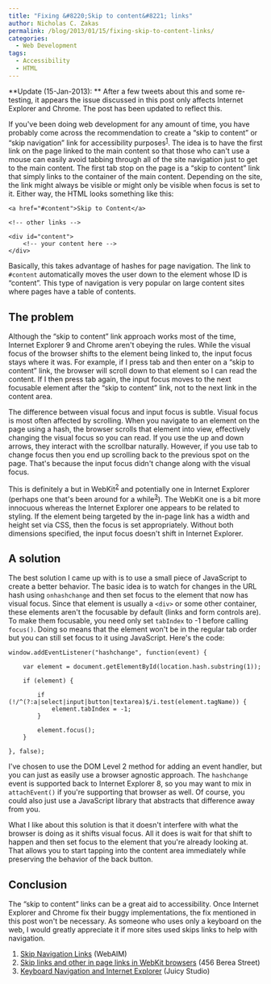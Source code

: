 ```yaml
---
title: "Fixing &#8220;Skip to content&#8221; links"
author: Nicholas C. Zakas
permalink: /blog/2013/01/15/fixing-skip-to-content-links/
categories:
  - Web Development
tags:
  - Accessibility
  - HTML
---
```

**Update (15-Jan-2013): ** After a few tweets about this and some re-testing, it appears the issue discussed in this post only affects Internet Explorer and Chrome. The post has been updated to reflect this.

If you've been doing web development for any amount of time, you have probably come across the recommendation to create a &#8220;skip to content&#8221; or &#8220;skip navigation&#8221; link for accessibility purposes<sup>[1]</sup>. The idea is to have the first link on the page linked to the main content so that those who can't use a mouse can easily avoid tabbing through all of the site navigation just to get to the main content. The first tab stop on the page is a &#8220;skip to content&#8221; link that simply links to the container of the main content. Depending on the site, the link might always be visible or might only be visible when focus is set to it. Either way, the HTML looks something like this:

    <a href="#content">Skip to Content</a>
    
    <!-- other links -->
    
    <div id="content">
        <!-- your content here -->
    </div>

Basically, this takes advantage of hashes for page navigation. The link to `#content` automatically moves the user down to the element whose ID is &#8220;content&#8221;. This type of navigation is very popular on large content sites where pages have a table of contents.

## The problem

Although the &#8220;skip to content&#8221; link approach works most of the time, Internet Explorer 9 and Chrome aren't obeying the rules. While the visual focus of the browser shifts to the element being linked to, the input focus stays where it was. For example, if I press tab and then enter on a &#8220;skip to content&#8221; link, the browser will scroll down to that element so I can read the content. If I then press tab again, the input focus moves to the next focusable element after the &#8220;skip to content&#8221; link, not to the next link in the content area.

The difference between visual focus and input focus is subtle. Visual focus is most often affected by scrolling. When you navigate to an element on the page using a hash, the browser scrolls that element into view, effectively changing the visual focus so you can read. If you use the up and down arrows, they interact with the scrollbar naturally. However, if you use tab to change focus then you end up scrolling back to the previous spot on the page. That's because the input focus didn't change along with the visual focus. 

This is definitely a but in WebKit<sup>[2]</sup> and potentially one in Internet Explorer (perhaps one that's been around for a while<sup>[3]</sup>). The WebKit one is a bit more innocuous whereas the Internet Explorer one appears to be related to styling. If the element being targeted by the in-page link has a width and height set via CSS, then the focus is set appropriately. Without both dimensions specified, the input focus doesn't shift in Internet Explorer.

## A solution

The best solution I came up with is to use a small piece of JavaScript to create a better behavior. The basic idea is to watch for changes in the URL hash using `onhashchange` and then set focus to the element that now has visual focus. Since that element is usually a `<div>` or some other container, these elements aren't the focusable by default (links and form controls are). To make them focusable, you need only set `tabIndex` to -1 before calling `focus()`. Doing so means that the element won't be in the regular tab order but you can still set focus to it using JavaScript. Here's the code:

    window.addEventListener("hashchange", function(event) {
    
        var element = document.getElementById(location.hash.substring(1));
    
        if (element) {
    
            if (!/^(?:a|select|input|button|textarea)$/i.test(element.tagName)) {
                element.tabIndex = -1;
            }
    
            element.focus();
        }
    
    }, false); 

I've chosen to use the DOM Level 2 method for adding an event handler, but you can just as easily use a browser agnostic approach. The `hashchange` event is supported back to Internet Explorer 8, so you may want to mix in `attachEvent()` if you're supporting that browser as well. Of course, you could also just use a JavaScript library that abstracts that difference away from you.

What I like about this solution is that it doesn't interfere with what the browser is doing as it shifts visual focus. All it does is wait for that shift to happen and then set focus to the element that you're already looking at. That allows you to start tapping into the content area immediately while preserving the behavior of the back button.

## Conclusion

The &#8220;skip to content&#8221; links can be a great aid to accessibility. Once Internet Explorer and Chrome fix their buggy implementations, the fix mentioned in this post won't be necessary. As someone who uses only a keyboard on the web, I would greatly appreciate it if more sites used skips links to help with navigation.


  1. [Skip Navigation Links][1] (WebAIM)
  2. [Skip links and other in page links in WebKit browsers][2] (456 Berea Street)
  3. [Keyboard Navigation and Internet Explorer][3] (Juicy Studio)

 [1]: http://webaim.org/techniques/skipnav/
 [2]: http://www.456bereastreet.com/archive/201203/skip_links_and_other_in_page_links_in_webkit_browsers/
 [3]: http://juicystudio.com/article/ie-keyboard-navigation.php
